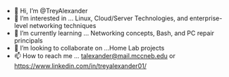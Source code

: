 - 👋 Hi, I’m @TreyAlexander
- 👀 I’m interested in ...  Linux, Cloud/Server Technologies, and enterprise-level networking techniques
- 🌱 I’m currently learning ... Networking concepts, Bash, and PC repair principals
- 💞️ I’m looking to collaborate on ...Home Lab projects
- 📫 How to reach me ... talexander@mail.mccneb.edu or https://www.linkedin.com/in/treyalexander01/

<!---
TreyAlexander/TreyAlexander is a ✨ special ✨ repository because its `README.md` (this file) appears on your GitHub profile.
You can click the Preview link to take a look at your changes.
--->
